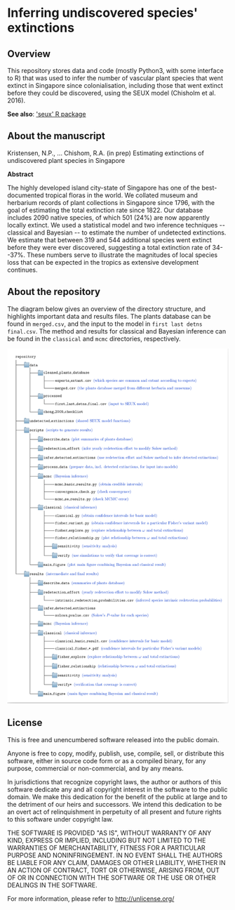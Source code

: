 # Inferring undiscovered species' extinctions

## Overview

This repository stores data and code (mostly Python3, with some interface to R) that was used to infer the number of vascular plant species that went extinct in Singapore since colonialisation, including those that went extinct before they could be discovered, using the SEUX model (Chisholm et al. 2016). 

**See also**: ['seux' R package](https://github.com/nadiahpk/seux "seux")

## About the manuscript

Kristensen, N.P., ... Chishom, R.A. (in prep) Estimating extinctions of undiscovered plant species in Singapore

**Abstract**

The highly developed island city-state of Singapore has one of the best-documented tropical floras in the world.  We collated museum and herbarium records of plant collections in Singapore since 1796, with the goal of estimating the total extinction rate since 1822.  Our database includes 2090 native species, of which 501 (24%) are now apparently locally extinct.  We used a statistical model and two inference techniques -- classical and Bayesian -- to estimate the number of undetected extinctions.  We estimate that between 319 and 544 additional species went extinct before they were ever discovered, suggesting a total extinction rate of 34--37%.  These numbers serve to illustrate the magnitudes of local species loss that can be expected in the tropics as extensive development continues.

## About the repository

The diagram below gives an overview of the directory structure, and highlights important data and results files. The plants database can be found in `merged.csv`, and the input to the model in `first last detns final.csv`. The method and results for classical and Bayesian inference can be found in the `classical` and `mcmc` directories, respectively.

![repository structure](https://raw.githubusercontent.com/nadiahpk/inferring-undiscovered-species-extinctions/master/repo_structure.png)

## License

This is free and unencumbered software released into the public domain.

Anyone is free to copy, modify, publish, use, compile, sell, or distribute this software, either in source code form or as a compiled binary, for any purpose, commercial or non-commercial, and by any means.

In jurisdictions that recognize copyright laws, the author or authors of this software dedicate any and all copyright interest in the software to the public domain. We make this dedication for the benefit of the public at large and to the detriment of our heirs and successors. We intend this dedication to be an overt act of relinquishment in perpetuity of all present and future rights to this software under copyright law.

THE SOFTWARE IS PROVIDED "AS IS", WITHOUT WARRANTY OF ANY KIND, EXPRESS OR IMPLIED, INCLUDING BUT NOT LIMITED TO THE WARRANTIES OF MERCHANTABILITY, FITNESS FOR A PARTICULAR PURPOSE AND NONINFRINGEMENT.  IN NO EVENT SHALL THE AUTHORS BE LIABLE FOR ANY CLAIM, DAMAGES OR OTHER LIABILITY, WHETHER IN AN ACTION OF CONTRACT, TORT OR OTHERWISE, ARISING FROM, OUT OF OR IN CONNECTION WITH THE SOFTWARE OR THE USE OR OTHER DEALINGS IN THE SOFTWARE.

For more information, please refer to <http://unlicense.org/>
